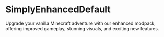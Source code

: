 # SimplyEnhancedDefault
Upgrade your vanilla Minecraft adventure with our enhanced modpack, offering improved gameplay, stunning visuals, and exciting new features.
